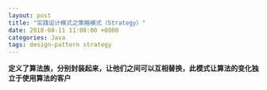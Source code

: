 ```yaml
---
layout: post
title: "实践设计模式之策略模式（Strategy）"
date: 2018-08-11 11:08:00 +0800
categories: Java
tags: design-pattern strategy
---
```


**定义了算法族，分别封装起来，让他们之间可以互相替换，此模式让算法的变化独立于使用算法的客户**